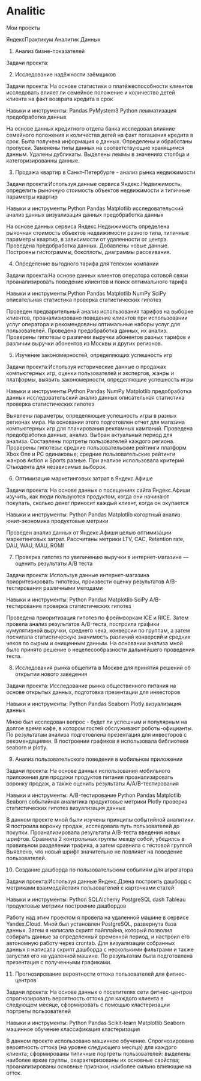 # Analitic
Мои проекты

ЯндексПрактикум Аналитик Данных

1. Анализ бизне-показателей

Задачи проекта: 

2. Исследование надёжности заёмщиков

Задачи проекта: На основе статистики о платёжеспособности клиентов исследовать влияет ли семейное положение и количество детей клиента на факт возврата кредита в срок

Навыки и инструменты: Pandas PyMystem3 Python лемматизация предобработка данных

На основе данных кредитного отдела банка исследовал влияние семейного положения и количества детей на факт погашения кредита в срок. Была получена информация о данных. Определены и обработаны пропуски. Заменены типы данных на соответствующие хранящимся данным. Удалены дубликаты. Выделены леммы в значениях столбца и категоризированны данные.

3. Продажа квартир в Санкт-Петербурге - анализ рынка недвижимости

Задачи проекта:Используя данные сервиса Яндекс.Недвижимость, определить рыночную стоимость объектов недвижимости и типичные параметры квартир

Навыки и инструменты:Python Pandas Matplotlib исследовательский анализ данных визуализация данных предобработка данных

На основе данных сервиса Яндекс.Недвижимость определена рыночная стоимость объектов недвижимости разного типа, типичные параметры квартир, в зависимости от удаленности от центра. Проведена предобработка данных. Добавлены новые данные. Построены гистограммы, боксплоты, диаграммы рассеивания.

4. Определение выгодного тарифа для телеком компании

Задачи проекта:На основе данных клиентов оператора сотовой связи проанализировать поведение клиентов и поиск оптимального тарифа

Навыки и инструменты:Python Pandas Matplotlib NumPy SciPy описательная статистика проверка статистических гипотез

Проведен предварительный анализ использования тарифов на выборке клиентов, проанализировано поведение клиентов при использовании услуг оператора и рекомендованы оптимальные наборы услуг для пользователей. Проведена предобработка данных, их анализ. Проверены гипотезы о различии выручки абонентов разных тарифов и различии выручки абонентов из Москвы и других регионов.

5. Изучение закономерностей, определяющих успешность игр

Задачи проекта:Используя исторические данные о продажах компьютерных игр, оценки пользователей и экспертов, жанры и платформы, выявить закономерности, определяющие успешность игры

Навыки и инструменты:Python Pandas NumPy Matplotlib предобработка данных исследовательский анализ данных описательная статистика проверка статистических гипотез

Выявлены параметры, определяющие успешность игры в разных регионах мира. На основании этого подготовлен отчет для магазина компьютерных игр для планирования рекламных кампаний. Проведена предобработка данных, анализ. Выбран актуальный период для анализа. Составлены портреты пользователей каждого региона. Проверены гипотезы: средние пользовательские рейтинги платформ Xbox One и PC одинаковые; средние пользовательские рейтинги жанров Action и Sports разные. При анализе использовала критерий Стьюдента для независимых выборок.


6. Оптимизация маркетинговых затрат в Яндекс.Афише

Задачи проекта: На основе данных о посещениях сайта Яндекс.Афиши изучить, как люди пользуются продуктом, когда они начинают покупать, сколько денег приносит каждый клиент, когда он окупается

Навыки и инструменты: Python Pandas Matplotlib когортный анализ юнит-экономика продуктовые метрики

Проведен анализ данных от Яндекс.Афиши целью оптимизации маркетинговых затрат. Рассчитаны метрики LTV, CAC, Retention rate, DAU, WAU, MAU, ROMI

7. Проверка гипотез по увеличению выручки в интернет-магазине — оценить результаты A/B теста

Задачи проекта: Используя данные интернет-магазина приоритезировать гипотезы, произвести оценку результатов A/B-тестирования различными методами

Навыки и инструменты: Python Pandas Matplotlib SciPy A/B-тестирование проверка статистических гипотез

Проведена приоритизация гипотез по фреймворкам ICE и RICE. Затем провела анализ результатов A/B-теста, построила графики кумулятивной выручки, среднего чека, конверсии по группам, а затем посчитала статистическую значимость различий конверсий и средних чеков по сырым и очищенным данным. На основании анализа мной было принято решение о нецелесообразности дальнейшего проведения теста.

8. Исследования рынка общепита в Москве для принятия решений об открытии нового заведения

Задачи проекта: Исследование рынка общественного питания на основе открытых данных, подготовка презентации для инвесторов

Навыки и инструменты: Python Pandas Seaborn Plotly визуализация данных

Мною был исследован вопрос - будет ли успешным и популярным на долгое время кафе, в котором гостей обслуживают роботы-официанты. По результатам анализа подготовлена презентация для инвесторов с рекомендациями. В построении графиков я использовала библиотеки seaborn и plotly.

9. Анализ пользовательского поведения в мобильном приложении

Задачи проекта: На основе данных использования мобильного приложения для продажи продуктов питания проанализировать воронку продаж, а также оценить результаты A/A/B-тестирования

Навыки и инструменты: A/B-тестирование Python Pandas Matplotlib Seaborn событийная аналитика продуктовые метрики Plotly проверка статистических гипотез визуализация данных

В данном проекте мной были изучены принципы событийной аналитики. Я построила воронку продаж, исследовала путь пользователей до покупки. Проанализировала результаты A/B-теста введения новых шрифтов. Сравнила 2 контрольных группы между собой, убедилсь в правильном разделении трафика, а затем сравнила с тестовой группой Выявлено, что новый шрифт значительно не повлияет на поведение пользователей.

10. Создание дашборда по пользовательским событиям для агрегатора

Задачи проекта:Используя данные Яндекс.Дзена построить дашборд с метриками взаимодействия пользователей с карточками статей

Навыки и инструменты: Python SQLAlchemy PostgreSQL dash Tableau продуктовые метрики построение дашбордов

Работу над этим проектом я провела на удаленной машине в сервисе Yandex.Cloud. Мной был установлен PostgreSQL, развернута база данных. Затем я написала скрипт пайплайна, который позволил собирать данные за определенный временной период, и настроил его автономную работу через crontab. Для визуализации собранных данных я написала скрипт дашборда с несколькими фильтрами и также запустил его на удаленной машине. По результатам была подготовлена презентация с полученными графиками.

11. Прогнозирование вероятности оттока пользователей для фитнес-центров

Задачи проекта: На основе данных о посетителях сети фитнес-центров спрогнозировать вероятность оттока для каждого клиента в следующем месяце, сформировать с помощью кластеризации портреты пользователей

Навыки и инструменты: Python Pandas Scikit-learn Matplotlib Seaborn машинное обучение классификация кластеризация

В данном проекте использовано машинное обучение. Спрогнозирована вероятность оттока (на уровне следующего месяца) для каждого клиента; сформированы типичные портреты пользователей: выделены наиболее яркие группы, охарактеризованы их основные свойства; проанализированы основные признаки, наиболее сильно влияющие на отток.

